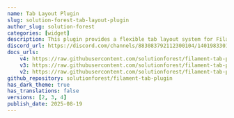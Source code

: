```yaml
---
name: Tab Layout Plugin
slug: solution-forest-tab-layout-plugin
author_slug: solution-forest
categories: [widget]
description: This plugin provides a flexible tab layout system for Filament Admin panels, enabling you to organize content into clean, navigable tabbed interfaces. 
discord_url: https://discord.com/channels/883083792112300104/1401983301694132234
docs_urls:
    v4: https://raw.githubusercontent.com/solutionforest/filament-tab-plugin/3.x/README.md
    v3: https://raw.githubusercontent.com/solutionforest/filament-tab-plugin/2.x/README.md
    v2: https://raw.githubusercontent.com/solutionforest/filament-tab-plugin/1.x/README.md
github_repository: solutionforest/filament-tab-plugin
has_dark_theme: true
has_translations: false
versions: [2, 3, 4]
publish_date: 2025-08-19
---
```

